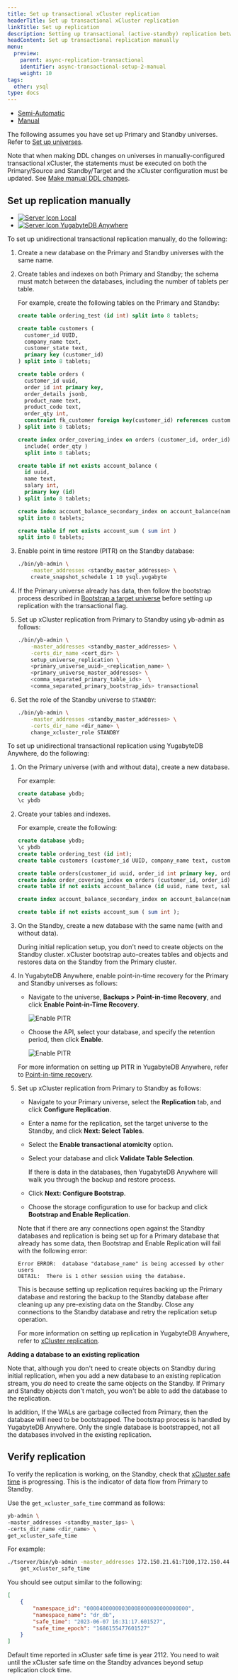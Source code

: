 ```yaml
---
title: Set up transactional xCluster replication
headerTitle: Set up transactional xCluster replication
linkTitle: Set up replication
description: Setting up transactional (active-standby) replication between universes
headContent: Set up transactional replication manually
menu:
  preview:
    parent: async-replication-transactional
    identifier: async-transactional-setup-2-manual
    weight: 10
tags:
  other: ysql
type: docs
---
```


<ul class="nav nav-tabs-alt nav-tabs-yb">
  <li >
    <a href="../async-transactional-setup-dblevel/" class="nav-link">
      <i class="icon-shell"></i>
      Semi-Automatic
    </a>
  </li>
  <li >
    <a href="../async-transactional-setup/" class="nav-link active">
      <i class="icon-shell"></i>
      Manual
    </a>
  </li>
</ul>

The following assumes you have set up Primary and Standby universes. Refer to [Set up universes](../async-deployment/#set-up-universes).

Note that when making DDL changes on universes in manually-configured transactional xCluster, the statements must be executed on both the Primary/Source and Standby/Target and the xCluster configuration must be updated. See [Make manual DDL changes](../async-transactional-tables/).

## Set up replication manually

<ul class="nav nav-tabs-alt nav-tabs-yb custom-tabs">
  <li>
    <a href="#local" class="nav-link active" id="local-tab" data-bs-toggle="tab"
      role="tab" aria-controls="local" aria-selected="true">
      <img src="/icons/database.svg" alt="Server Icon">
      Local
    </a>
  </li>
  <li>
    <a href="#anywhere" class="nav-link" id="anywhere-tab" data-bs-toggle="tab"
      role="tab" aria-controls="anywhere" aria-selected="false">
      <img src="/icons/server.svg" alt="Server Icon">
      YugabyteDB Anywhere
    </a>
  </li>
</ul>
<div class="tab-content">
  <div id="local" class="tab-pane fade show active" role="tabpanel" aria-labelledby="local-tab">

To set up unidirectional transactional replication manually, do the following:

1. Create a new database on the Primary and Standby universes with the same name.

1. Create tables and indexes on both Primary and Standby; the schema must match between the databases, including the number of tablets per table.

    For example, create the following tables on the Primary and Standby:

    ```sql
    create table ordering_test (id int) split into 8 tablets;

    create table customers (
      customer_id UUID,
      company_name text,
      customer_state text,
      primary key (customer_id)
    ) split into 8 tablets;

    create table orders (
      customer_id uuid,
      order_id int primary key,
      order_details jsonb,
      product_name text,
      product_code text,
      order_qty int,
      constraint fk_customer foreign key(customer_id) references customers(customer_id)
    ) split into 8 tablets;

    create index order_covering_index on orders (customer_id, order_id)
      include( order_qty )
      split into 8 tablets;

    create table if not exists account_balance (
      id uuid,
      name text,
      salary int,
      primary key (id)
    ) split into 8 tablets;

    create index account_balance_secondary_index on account_balance(name)
    split into 8 tablets;

    create table if not exists account_sum ( sum int )
    split into 8 tablets;
    ```

1. Enable point in time restore (PITR) on the Standby database:

    ```sh
    ./bin/yb-admin \
        -master_addresses <standby_master_addresses> \
        create_snapshot_schedule 1 10 ysql.yugabyte
    ```

1. If the Primary universe already has data, then follow the bootstrap process described in [Bootstrap a target universe](../async-deployment/#bootstrap-a-target-universe) before setting up replication with the transactional flag.

1. Set up xCluster replication from Primary to Standby using yb-admin as follows:

    ```sh
    ./bin/yb-admin \
        -master_addresses <standby_master_addresses> \
        -certs_dir_name <cert_dir> \
        setup_universe_replication \
        <primary_universe_uuid>_<replication_name> \
        <primary_universe_master_addresses> \
        <comma_separated_primary_table_ids>  \
        <comma_separated_primary_bootstrap_ids> transactional
    ```

1. Set the role of the Standby universe to `STANDBY`:

    ```sh
    ./bin/yb-admin \
        -master_addresses <standby_master_addresses> \
        -certs_dir_name <dir_name> \
        change_xcluster_role STANDBY
    ```

  </div>

  <div id="anywhere" class="tab-pane fade" role="tabpanel" aria-labelledby="anywhere-tab">

To set up unidirectional transactional replication using YugabyteDB Anywhere, do the following:

1. On the Primary universe (with and without data), create a new database.

    For example:

    ```sql
    create database ybdb;
    \c ybdb
    ```

1. Create your tables and indexes.

    For example, create the following:

    ```sql
    create database ybdb;
    \c ybdb
    create table ordering_test (id int);
    create table customers (customer_id UUID, company_name text, customer_state text, primary key (customer_id));

    create table orders(customer_id uuid, order_id int primary key, order_details jsonb, product_name text,product_code text, order_qty int, constraint fk_customer foreign key(customer_id) references customers(customer_id));
    create index order_covering_index on orders (customer_id, order_id) include( order_qty);
    create table if not exists account_balance (id uuid, name text, salary int, primary key (id));

    create index account_balance_secondary_index on account_balance(name);

    create table if not exists account_sum ( sum int );
    ```

1. On the Standby, create a new database with the same name (with and without data).

    During initial replication setup, you don't need to create objects on the Standby cluster. xCluster bootstrap auto-creates tables and objects and restores data on the Standby from the Primary cluster.

1. In YugabyteDB Anywhere, enable point-in-time recovery for the Primary and Standby universes as follows:

    - Navigate to the universe, **Backups > Point-in-time Recovery**, and click **Enable Point-in-Time Recovery**.

        ![Enable PITR](/images/yp/create-deployments/xcluster/deploy-xcluster-tran-pitr1.png)

    - Choose the API, select your database, and specify the retention period, then click **Enable**.

        ![Enable PITR](/images/yp/create-deployments/xcluster/deploy-xcluster-tran-pitr2.png)

    For more information on setting up PITR in YugabyteDB Anywhere, refer to [Point-in-time recovery](../../../../yugabyte-platform/back-up-restore-universes/pitr/).

1. Set up xCluster replication from Primary to Standby as follows:

    - Navigate to your Primary universe, select the **Replication** tab, and click **Configure Replication**.

    - Enter a name for the replication, set the target universe to the Standby, and click **Next: Select Tables**.

    - Select the **Enable transactional atomicity** option.

    - Select your database and click **Validate Table Selection**.

        If there is data in the databases, then YugabyteDB Anywhere will walk you through the backup and restore process.

    - Click **Next: Configure Bootstrap**.

    - Choose the storage configuration to use for backup and click **Bootstrap and Enable Replication**.

    Note that if there are any connections open against the Standby databases and replication is being set up for a Primary database that already has some data, then Bootstrap and Enable Replication will fail with the following error:

    ```output
    Error ERROR:  database "database_name" is being accessed by other users
    DETAIL:  There is 1 other session using the database.
    ```

    This is because setting up replication requires backing up the Primary database and restoring the backup to the Standby database after cleaning up any pre-existing data on the Standby. Close any connections to the Standby database and retry the replication setup operation.

    For more information on setting up replication in YugabyteDB Anywhere, refer to [xCluster replication](../../../../yugabyte-platform/manage-deployments/xcluster-replication/).

**Adding a database to an existing replication**

Note that, although you don't need to create objects on Standby during initial replication, when you add a new database to an existing replication stream, you _do_ need to create the same objects on the Standby. If Primary and Standby objects don't match, you won't be able to add the database to the replication.

In addition, If the WALs are garbage collected from Primary, then the database will need to be bootstrapped. The bootstrap process is handled by YugabyteDB Anywhere. Only the single database is bootstrapped, not all the databases involved in the existing replication.

  </div>

</div>

## Verify replication

To verify the replication is working, on the Standby, check that [xCluster safe time](../../../../architecture/docdb-replication/async-replication/#transactional-replication) is progressing. This is the indicator of data flow from Primary to Standby.

Use the `get_xcluster_safe_time` command as follows:

```sh
yb-admin \
-master_addresses <standby_master_ips> \
-certs_dir_name <dir_name> \
get_xcluster_safe_time
```

For example:

```sh
./tserver/bin/yb-admin -master_addresses 172.150.21.61:7100,172.150.44.121:7100,172.151.23.23:7100 \
    get_xcluster_safe_time
```

You should see output similar to the following:

```output.json
[
    {
        "namespace_id": "00004000000030008000000000000000",
        "namespace_name": "dr_db",
        "safe_time": "2023-06-07 16:31:17.601527",
        "safe_time_epoch": "1686155477601527"
    }
]
```

Default time reported in xCluster safe time is year 2112. You need to wait until the xCluster safe time on the Standby advances beyond setup replication clock time.
